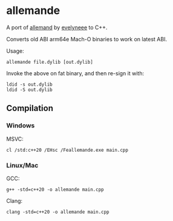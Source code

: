 # allemande

A port of [allemand](https://github.com/evelyneee/allemand) by [evelyneee](https://github.com/evelyneee) to C++.

Converts old ABI arm64e Mach-O binaries to work on latest ABI.

Usage:

```
allemande file.dylib [out.dylib]
```

Invoke the above on fat binary, and then re-sign it with:
```
ldid -s out.dylib
ldid -S out.dylib
```

## Compilation

### Windows

MSVC:
```
cl /std:c++20 /EHsc /Feallemande.exe main.cpp
```

### Linux/Mac

GCC:
```
g++ -std=c++20 -o allemande main.cpp
```

Clang:
```
clang -std=c++20 -o allemande main.cpp
```
